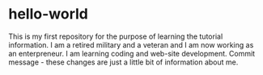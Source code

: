 # hello-world
This is my first repository for the purpose of learning the tutorial information. 
I am a retired military and a veteran and I am now working as an enterpreneur.  I am learning coding and web-site development. 
Commit message - these changes are just a little bit of information about me. 
